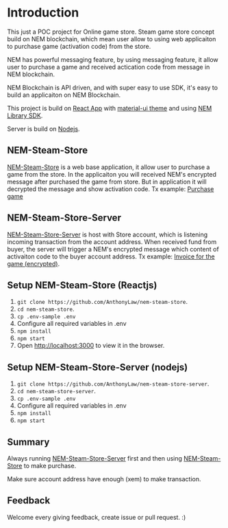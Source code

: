 # Introduction

This just a POC project for Online game store. Steam game store concept build on NEM blockchain, which mean user allow to using web applicaiton to purchase game (activation code) from the store.

NEM has powerful messaging feature, by using messaging feature, it allow user to purchase a game and received actication code from message in NEM blockchain.

NEM Blockchain is API driven, and with super easy to use SDK, it's easy to build an applicaiton on NEM Blockchain.

This project is build on [React App](https://github.com/facebook/create-react-app) with [material-ui theme](https://github.com/mui-org/material-ui) and using [NEM Library SDK](https://github.com/aleixmorgadas/nem-library-ts).

Server is build on [Nodejs](https://nodejs.org/en/docs/guides/getting-started-guide/).

## NEM-Steam-Store

[NEM-Steam-Store](https://github.com/AnthonyLaw/nem-steam-store) is a web base application, it allow user to purchase a game from the store. In the applicaiton you will received NEM's encrypted message after purchased the game from store. But in application it will decrypted the message and show activation code.
Tx example: [Purchase game](http://bob.nem.ninja:8765/#/transfer/ad7de767f87b15feb4de3fc5587227a07aa7d5b77f1efd5bbd864c7804df17c0)

## NEM-Steam-Store-Server

[NEM-Steam-Store-Server](https://github.com/AnthonyLaw/nem-steam-store-server) is host with Store account, which is listening incoming transaction from the account address. When received fund from buyer, the server will trigger a NEM's encrypted message which content of activaiton code to the buyer account address.
Tx example: [Invoice for the game (encrypted)](http://bob.nem.ninja:8765/#/transfer/455380757e87c7245f2b20543c27330de1039f6e977c0ddd7d6bd6f655763b2d).

## Setup NEM-Steam-Store (Reactjs)

1.  `git clone https://github.com/AnthonyLaw/nem-steam-store`.
2.  `cd nem-steam-store`.
3.  `cp .env-sample .env`
4.  Configure all required variables in .env
5.  `npm install`
6.  `npm start`
7.  Open [http://localhost:3000](http://localhost:3000/) to view it in the browser.

## Setup NEM-Steam-Store-Server (nodejs)

1.  `git clone https://github.com/AnthonyLaw/nem-steam-store-server`.
2.  `cd nem-steam-store-server`.
3.  `cp .env-sample .env`
4.  Configure all required variables in .env
5.  `npm install`
6.  `npm start`

## Summary

Always running [NEM-Steam-Store-Server](https://github.com/AnthonyLaw/nem-steam-store-server) first and then using [NEM-Steam-Store](https://github.com/AnthonyLaw/nem-steam-store) to make purchase.

Make sure account address have enough (xem) to make transaction.

## Feedback

Welcome every giving feedback, create issue or pull request. :)
